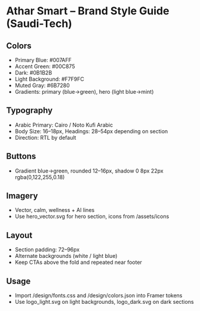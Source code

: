 # Athar Smart – Brand Style Guide (Saudi-Tech)

## Colors
- Primary Blue: #007AFF
- Accent Green: #00C875
- Dark: #0B1B2B
- Light Background: #F7F9FC
- Muted Gray: #6B7280
- Gradients: primary (blue→green), hero (light blue→mint)

## Typography
- Arabic Primary: Cairo / Noto Kufi Arabic
- Body Size: 16–18px, Headings: 28–54px depending on section
- Direction: RTL by default

## Buttons
- Gradient blue→green, rounded 12–16px, shadow 0 8px 22px rgba(0,122,255,0.18)

## Imagery
- Vector, calm, wellness + AI lines
- Use hero_vector.svg for hero section, icons from /assets/icons

## Layout
- Section padding: 72–96px
- Alternate backgrounds (white / light blue)
- Keep CTAs above the fold and repeated near footer

## Usage
- Import /design/fonts.css and /design/colors.json into Framer tokens
- Use logo_light.svg on light backgrounds, logo_dark.svg on dark sections